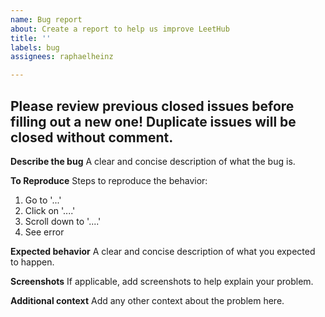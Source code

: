 ```yaml
---
name: Bug report
about: Create a report to help us improve LeetHub
title: ''
labels: bug
assignees: raphaelheinz

---
```


## Please review previous closed issues before filling out a new one! Duplicate issues will be closed without comment.

**Describe the bug**
A clear and concise description of what the bug is.

**To Reproduce**
Steps to reproduce the behavior:
1. Go to '...'
2. Click on '....'
3. Scroll down to '....'
4. See error

**Expected behavior**
A clear and concise description of what you expected to happen.

**Screenshots**
If applicable, add screenshots to help explain your problem.

**Additional context**
Add any other context about the problem here.
